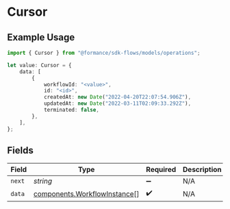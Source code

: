 # Cursor

## Example Usage

```typescript
import { Cursor } from "@formance/sdk-flows/models/operations";

let value: Cursor = {
    data: [
        {
            workflowId: "<value>",
            id: "<id>",
            createdAt: new Date("2022-04-20T22:07:54.906Z"),
            updatedAt: new Date("2022-03-11T02:09:33.292Z"),
            terminated: false,
        },
    ],
};
```

## Fields

| Field                                                                        | Type                                                                         | Required                                                                     | Description                                                                  |
| ---------------------------------------------------------------------------- | ---------------------------------------------------------------------------- | ---------------------------------------------------------------------------- | ---------------------------------------------------------------------------- |
| `next`                                                                       | *string*                                                                     | :heavy_minus_sign:                                                           | N/A                                                                          |
| `data`                                                                       | [components.WorkflowInstance](../../models/components/workflowinstance.md)[] | :heavy_check_mark:                                                           | N/A                                                                          |